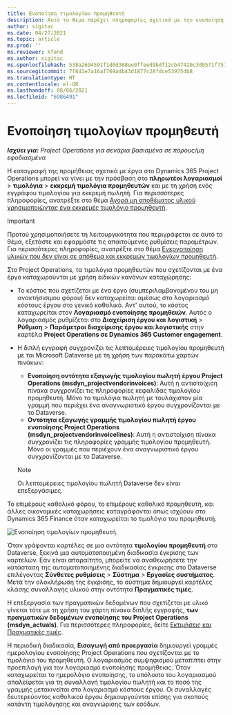 ```yaml
---
title: Ενοποίηση τιμολογίων προμηθευτή
description: Αυτό το θέμα παρέχει πληροφορίες σχετικά με την ενοποίηση τιμολογίου προμηθευτή στο Project Operations.
author: sigitac
ms.date: 04/27/2021
ms.topic: article
ms.prod: ''
ms.reviewer: kfend
ms.author: sigitac
ms.openlocfilehash: 538a2694591f1d0d368ee0ffeed9bdf12cb47420c3d0571f75185fe433f23436
ms.sourcegitcommit: 7f8d1e7a16af769adb43d1877c28fdce53975db8
ms.translationtype: HT
ms.contentlocale: el-GR
ms.lasthandoff: 08/06/2021
ms.locfileid: "6986491"
---
```

# <a name="vendor-invoice-integration"></a>Ενοποίηση τιμολογίων προμηθευτή

_**Ισχύει για:** Project Operations για σενάρια βασισμένα σε πόρους/μη εφοδιασμένα_

Η καταγραφή της προμήθειας σχετικά με έργα στο Dynamics 365 Project Operations μπορεί να γίνει με την πρόσβαση στο **πληρωτέοι λογαριασμοί** > **τιμολόγια** > **εκκρεμή τιμολόγια προμηθευτών** και με τη χρήση ενός εγγράφου τιμολογίου για εκκρεμή πωλητή. Για περισσότερες πληροφορίες, ανατρέξτε στο θέμα [Αγορά μη αποθέματος υλικού χρησιμοποιώντας ένα εκκρεμές τιμολόγιο προμηθευτή](../procurement/pending-vendor-invoices.md).

> [!IMPORTANT]
> Προτού χρησιμοποιήσετε τη λειτουργικότητα που περιγράφεται σε αυτό το θέμα, εξετάστε και εφαρμόστε τις απαιτούμενες ρυθμίσεις παραμέτρων. Για περισσότερες πληροφορίες, ανατρέξτε στο θέμα [Ενεργοποίηση υλικών που δεν είναι σε απόθεμα και εκκρεμών τιμολογίων προμηθευτή](../procurement/configure-materials-nonstocked.md).

Στο Project Operations, τα τιμολόγια προμηθευτών που σχετίζονται με ένα έργο καταχωρούνται με χρήση ειδικών κανόνων καταχώρησης:

- Το κόστος που σχετίζεται με ένα έργο (συμπεριλαμβανομένου του μη ανακτήσισιμου φόρου) δεν καταχωρείται αμέσως στο λογαριασμό κόστους έργου στο γενικό καθολικό. Αντ' αυτού, το κόστος καταχωρείται στον **Λογαριασμό ενοποίησης προμηθειών**. Αυτός ο λογαριασμός ρυθμίζεται στο **Διαχείριση έργου και λογιστική** > **Ρύθμιση** > **Παράμετροι διαχείρισης έργου και λογιστικής** στην καρτέλα **Project Operations σε Dynamics 365 Customer engagement**.
- Η διπλή εγγραφή συγχρονίζει τις λεπτομέρειες τιμολογίου προμηθευτή με τοι Microsoft Dataverse με τη χρήση των παρακάτω χαρτών πινάκων:

     - **Ενοποίηση οντότητα εξαγωγής τιμολογίου πωλητή έργου Project Operations (msdyn_projectvendorinvoices)**: Αυτή η αντιστοίχιση πίνακα συγχρονίζει τις πληροφορίες κεφαλίδας τιμολογίου προμηθευτή. Μόνο τα τιμολόγια πωλητή με τουλάχιστον μία γραμμή που περιέχει ένα αναγνωριστικό έργου συγχρονίζονται με το Dataverse.
     - **Οντότητα εξαγωγής γραμμής τιμολογίου πωλητή έργου ενοποίησης Project Operations (msdyn_projectvendorinvoicelines)**: Αυτή η αντιστοίχιση πίνακα συγχρονίζει τις πληροφορίες γραμμής τιμολογίου προμηθευτή. Μόνο οι γραμμές που περιέχουν ένα αναγνωριστικό έργου συγχρονίζονται με το Dataverse.

     > [!NOTE]
     > Οι λεπτομέρειες τιμολογίου πωλητή Dataverse δεν είναι επεξεργάσιμες.

Το επιμέρους καθολικό φόρου, το επιμέρους καθολικό προμηθευτή, και άλλες οικονομικές καταχωρήσεις καταγράφονται όπως ισχύουν στο Dynamics 365 Finance όταν καταχωρείται το τιμολόγιο του προμηθευτή.

![Ενοποίηση τιμολογίων προμηθευτή.](media/DW7VendorInvoice.png)

Όταν γράφονται καρτέλες σε μια οντότητα **τιμολογίου προμηθευτή** στο Dataverse, ξεκινά μια αυτοματοποιημένη διαδικασία έγκρισης των καρτελών. Εάν είναι απαραίτητο, μπορείτε να αναθεωρήσετε την κατάσταση της αυτοματοποιημένης διαδικασίας έγκρισης στο Dataverse επιλέγοντας **Σύνθετες ρυθμίσεις** > **Σύστημα** > **Εργασίες συστήματος**. Μετά την ολοκλήρωση της έγκρισης, το σύστημα δημιουργεί καρτέλες κλάσης συναλλαγής υλικού στην οντότητα **Πραγματικές τιμές**.

Η επεξεργασία των πραγματικών δεδομένων που σχετίζεται με υλικό γίνεται τότε με τη χρήση του χάρτη πίνακα διπλής εγγραφής, **των πραγματικών δεδομένων ενοποίησης του Project Operations (msdyn_actuals)**. Για περισσότερες πληροφορίες, δείτε [Εκτιμήσεις και Πραγματικές τιμές](resource-dual-write-estimates-actuals.md).

Η περιοδική διαδικασία, **Εισαγωγή από προεργασία** δημιουργεί γραμμές ημερολογίου ενοποίησης Project Operations που σχετίζονται με το τιμολόγιο του προμηθευτή. Ο λογαριασμός συμψηφισμού μεταπίπτει στην προεπιλογή για τον λογαριασμό ενοποίησης προμήθειας. Όταν καταχωρείται το ημερολόγιο ενοποίησης, το υπόλοιπο του λογαριασμού απαλείφεται για τη συναλλαγή τιμολογίου πωλητή και το ποσό της γραμμής μετακινείται στο λογαριασμό κόστους έργου. Οι συναλλαγές δευτερεύοντος καθολικού έργου δημιουργούνται επίσης για σκοπούς κατάντη τιμολόγησης και αναγνώρισης των εσόδων.
